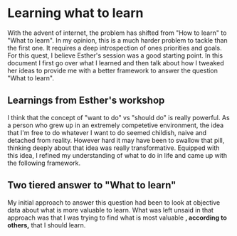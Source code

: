 # Learning what to learn
With the advent of internet, the problem has shifted from "How to learn" to "What to learn". In my opinion, this is a much harder problem to tackle than the first one. It requires a deep introspection of ones priorities and goals. For this quest, I believe Esther's session was a good starting point. In this document I first go over what I learned and then talk about how I tweaked her ideas to provide me with a better framework to answer the question "What to learn".


## Learnings from Esther's workshop
I think that the concept of "want to do" vs "should do" is really powerful. As a person who grew up in an extremely competetive environment, the idea that I'm free to do whatever I want to do seemed childish, naive and detached from reality. However hard it may have been to swallow that pill, thinking deeply about that idea was really transformative. Equipped with this idea, I refined my understanding of what to do in life and came up with the following framework.

## Two tiered answer to "What to learn"
My initial approach to answer this question had been to look at objective data about what is more valuable to learn. What was left unsaid in that approach was that I was trying to find what is most valuable **, according to others,** that I should learn.
